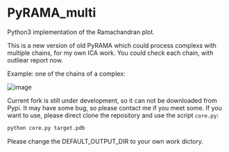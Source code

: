 # PyRAMA_multi
Python3 implementation of the Ramachandran plot. 

This is a new version of old PyRAMA which could process complexs with multiple chains, for my own ICA work. You could check each chain, with outliear report now.

Example: one of the chains of a complex:

![image](https://github.com/user-attachments/assets/f8e54cde-a9ca-4bfb-a2d6-17306d022f0c)



Current fork is still under development, so it can not be downloaded from Pypi. It may have some bug, so please contact me if you meet some. If you want to use, please direct clone the repository and use the script `core.py`:

```python
python core.py target.pdb
```

Please change the DEFAULT_OUTPUT_DIR to your own work dictory.

